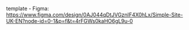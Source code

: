 template - Figma: https://www.figma.com/design/0AJ044qDtJVGznIF4X0hLx/Simple-Site-UK-EN?node-id=0-1&p=f&t=4rFGWs0kaHO6gL9u-0